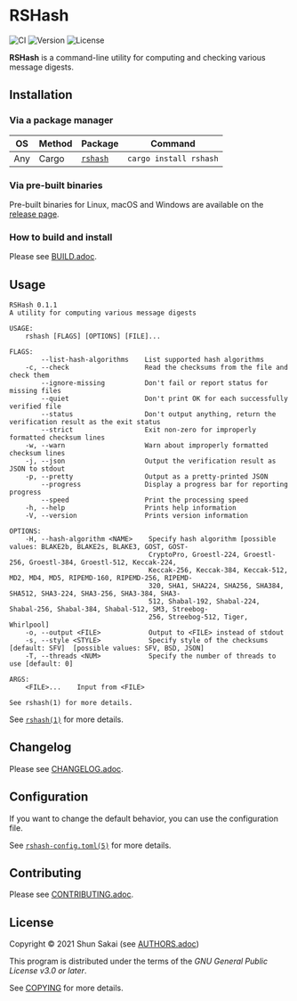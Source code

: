 # RSHash

![CI](https://github.com/sorairolake/rshash/workflows/CI/badge.svg)
![Version](https://img.shields.io/crates/v/rshash)
![License](https://img.shields.io/crates/l/rshash)

**RSHash** is a command-line utility for computing and checking various
message digests.

## Installation

### Via a package manager

| OS  | Method | Package                                     | Command                |
|-----|--------|---------------------------------------------|------------------------|
| Any | Cargo  | [`rshash`](https://crates.io/crates/rshash) | `cargo install rshash` |

### Via pre-built binaries

Pre-built binaries for Linux, macOS and Windows are available on the
[release page](https://github.com/sorairolake/rshash/releases).

### How to build and install

Please see [BUILD.adoc](BUILD.adoc).

## Usage

    RSHash 0.1.1
    A utility for computing various message digests

    USAGE:
        rshash [FLAGS] [OPTIONS] [FILE]...

    FLAGS:
            --list-hash-algorithms    List supported hash algorithms
        -c, --check                   Read the checksums from the file and check them
            --ignore-missing          Don't fail or report status for missing files
            --quiet                   Don't print OK for each successfully verified file
            --status                  Don't output anything, return the verification result as the exit status
            --strict                  Exit non-zero for improperly formatted checksum lines
        -w, --warn                    Warn about improperly formatted checksum lines
        -j, --json                    Output the verification result as JSON to stdout
        -p, --pretty                  Output as a pretty-printed JSON
            --progress                Display a progress bar for reporting progress
            --speed                   Print the processing speed
        -h, --help                    Prints help information
        -V, --version                 Prints version information

    OPTIONS:
        -H, --hash-algorithm <NAME>    Specify hash algorithm [possible values: BLAKE2b, BLAKE2s, BLAKE3, GOST, GOST-
                                       CryptoPro, Groestl-224, Groestl-256, Groestl-384, Groestl-512, Keccak-224,
                                       Keccak-256, Keccak-384, Keccak-512, MD2, MD4, MD5, RIPEMD-160, RIPEMD-256, RIPEMD-
                                       320, SHA1, SHA224, SHA256, SHA384, SHA512, SHA3-224, SHA3-256, SHA3-384, SHA3-
                                       512, Shabal-192, Shabal-224, Shabal-256, Shabal-384, Shabal-512, SM3, Streebog-
                                       256, Streebog-512, Tiger, Whirlpool]
        -o, --output <FILE>            Output to <FILE> instead of stdout
        -s, --style <STYLE>            Specify style of the checksums [default: SFV]  [possible values: SFV, BSD, JSON]
        -T, --threads <NUM>            Specify the number of threads to use [default: 0]

    ARGS:
        <FILE>...    Input from <FILE>

    See rshash(1) for more details.

See [`rshash(1)`](doc/man/man1/rshash.1.adoc) for more details.

## Changelog

Please see [CHANGELOG.adoc](CHANGELOG.adoc).

## Configuration

If you want to change the default behavior, you can use the
configuration file.

See [`rshash-config.toml(5)`](doc/man/man5/rshash-config.toml.5.adoc)
for more details.

## Contributing

Please see [CONTRIBUTING.adoc](CONTRIBUTING.adoc).

## License

Copyright © 2021 Shun Sakai (see [AUTHORS.adoc](AUTHORS.adoc))

This program is distributed under the terms of the *GNU General Public
License v3.0 or later*.

See [COPYING](COPYING) for more details.
